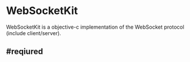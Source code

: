 # WebSocketKit
WebSocketKit is a objective-c implementation of the WebSocket protocol (include client/server).


#reqiured
-------